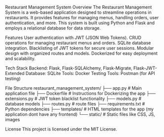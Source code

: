 Restaurant Management System
Overview
The Restaurant Management System is a web-based application designed to streamline operations in restaurants. It provides features for managing menus, handling orders, user authentication, and more. This system is built using Python and Flask and employs a relational database for data storage.

Features
User authentication with JWT (JSON Web Tokens).
CRUD operations for managing restaurant menus and orders.
SQLite database integration.
Blacklisting of JWT tokens for secure user sessions.
Modular design with organized routes and models.
Dockerized for easy deployment and scalability.

Tech Stack
Backend: Flask, Flask-SQLAlchemy, Flask-Migrate, Flask-JWT-Extended
Database: SQLite
Tools: Docker
Testing Tools: Postman (for API testing)

File Structure
restaurant_management_system/
├── app.py                # Main application file
├── Dockerfile            # Instructions for Dockerizing the app
├── extensions.py         # JWT token blacklist functionality 
├── models.py             # database models
├── routes.py             # route files 
├── requirements.txt      # Python dependencies
├── templates/            # HTML templates for the app (my application dont have any frontend)
└── static/               # Static files like CSS, JS, images

License
This project is licensed under the MIT License.

